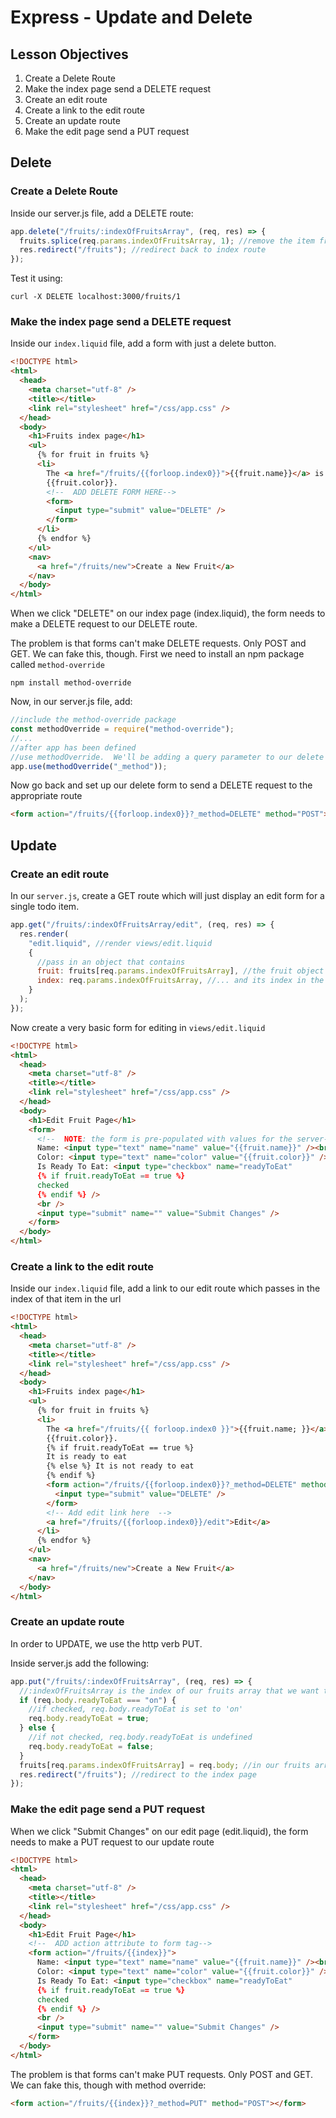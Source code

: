 # Express - Update and Delete

## Lesson Objectives

1. Create a Delete Route
1. Make the index page send a DELETE request
1. Create an edit route
1. Create a link to the edit route
1. Create an update route
1. Make the edit page send a PUT request

## Delete

### Create a Delete Route

Inside our server.js file, add a DELETE route:

```javascript
app.delete("/fruits/:indexOfFruitsArray", (req, res) => {
  fruits.splice(req.params.indexOfFruitsArray, 1); //remove the item from the array
  res.redirect("/fruits"); //redirect back to index route
});
```

Test it using:

```
curl -X DELETE localhost:3000/fruits/1
```

### Make the index page send a DELETE request

Inside our `index.liquid` file, add a form with just a delete button.

```html
<!DOCTYPE html>
<html>
  <head>
    <meta charset="utf-8" />
    <title></title>
    <link rel="stylesheet" href="/css/app.css" />
  </head>
  <body>
    <h1>Fruits index page</h1>
    <ul>
      {% for fruit in fruits %}
      <li>
        The <a href="/fruits/{{forloop.index0}}">{{fruit.name}}</a> is
        {{fruit.color}}.
        <!--  ADD DELETE FORM HERE-->
        <form>
          <input type="submit" value="DELETE" />
        </form>
      </li>
      {% endfor %}
    </ul>
    <nav>
      <a href="/fruits/new">Create a New Fruit</a>
    </nav>
  </body>
</html>
```

When we click "DELETE" on our index page (index.liquid), the form needs to make a DELETE request to our DELETE route.

The problem is that forms can't make DELETE requests. Only POST and GET. We can fake this, though. First we need to install an npm package called `method-override`

```
npm install method-override
```

Now, in our server.js file, add:

```javascript
//include the method-override package
const methodOverride = require("method-override");
//...
//after app has been defined
//use methodOverride.  We'll be adding a query parameter to our delete form named _method
app.use(methodOverride("_method"));
```

Now go back and set up our delete form to send a DELETE request to the appropriate route

```html
<form action="/fruits/{{forloop.index0}}?_method=DELETE" method="POST"></form>
```

## Update

### Create an edit route

In our `server.js`, create a GET route which will just display an edit form for a single todo item.

```javascript
app.get("/fruits/:indexOfFruitsArray/edit", (req, res) => {
  res.render(
    "edit.liquid", //render views/edit.liquid
    {
      //pass in an object that contains
      fruit: fruits[req.params.indexOfFruitsArray], //the fruit object
      index: req.params.indexOfFruitsArray, //... and its index in the array
    }
  );
});
```

Now create a very basic form for editing in `views/edit.liquid`

```html
<!DOCTYPE html>
<html>
  <head>
    <meta charset="utf-8" />
    <title></title>
    <link rel="stylesheet" href="/css/app.css" />
  </head>
  <body>
    <h1>Edit Fruit Page</h1>
    <form>
      <!--  NOTE: the form is pre-populated with values for the server-->
      Name: <input type="text" name="name" value="{{fruit.name}}" /><br />
      Color: <input type="text" name="color" value="{{fruit.color}}" /><br />
      Is Ready To Eat: <input type="checkbox" name="readyToEat" 
      {% if fruit.readyToEat == true %}
      checked 
      {% endif %} />
      <br />
      <input type="submit" name="" value="Submit Changes" />
    </form>
  </body>
</html>
```

### Create a link to the edit route

Inside our `index.liquid` file, add a link to our edit route which passes in the index of that item in the url

```html
<!DOCTYPE html>
<html>
  <head>
    <meta charset="utf-8" />
    <title></title>
    <link rel="stylesheet" href="/css/app.css" />
  </head>
  <body>
    <h1>Fruits index page</h1>
    <ul>
      {% for fruit in fruits %}
      <li>
        The <a href="/fruits/{{ forloop.index0 }}">{{fruit.name; }}</a> is
        {{fruit.color}}. 
        {% if fruit.readyToEat == true %} 
        It is ready to eat 
        {% else %} It is not ready to eat 
        {% endif %}
        <form action="/fruits/{{forloop.index0}}?_method=DELETE" method="POST">
          <input type="submit" value="DELETE" />
        </form>
        <!-- Add edit link here  -->
        <a href="/fruits/{{forloop.index0}}/edit">Edit</a>
      </li>
      {% endfor %}
    </ul>
    <nav>
      <a href="/fruits/new">Create a New Fruit</a>
    </nav>
  </body>
</html>
```

### Create an update route

In order to UPDATE, we use the http verb PUT.

Inside server.js add the following:

```javascript
app.put("/fruits/:indexOfFruitsArray", (req, res) => {
  //:indexOfFruitsArray is the index of our fruits array that we want to change
  if (req.body.readyToEat === "on") {
    //if checked, req.body.readyToEat is set to 'on'
    req.body.readyToEat = true;
  } else {
    //if not checked, req.body.readyToEat is undefined
    req.body.readyToEat = false;
  }
  fruits[req.params.indexOfFruitsArray] = req.body; //in our fruits array, find the index that is specified in the url (:indexOfFruitsArray).  Set that element to the value of req.body (the input data)
  res.redirect("/fruits"); //redirect to the index page
});
```

### Make the edit page send a PUT request

When we click "Submit Changes" on our edit page (edit.liquid), the form needs to make a PUT request to our update route

```html
<!DOCTYPE html>
<html>
  <head>
    <meta charset="utf-8" />
    <title></title>
    <link rel="stylesheet" href="/css/app.css" />
  </head>
  <body>
    <h1>Edit Fruit Page</h1>
    <!--  ADD action attribute to form tag-->
    <form action="/fruits/{{index}}">
      Name: <input type="text" name="name" value="{{fruit.name}}" /><br />
      Color: <input type="text" name="color" value="{{fruit.color}}" /><br />
      Is Ready To Eat: <input type="checkbox" name="readyToEat" 
      {% if fruit.readyToEat == true %} 
      checked 
      {% endif %} />
      <br />
      <input type="submit" name="" value="Submit Changes" />
    </form>
  </body>
</html>
```

The problem is that forms can't make PUT requests. Only POST and GET. We can fake this, though with method override:

```html
<form action="/fruits/{{index}}?_method=PUT" method="POST"></form>
```
